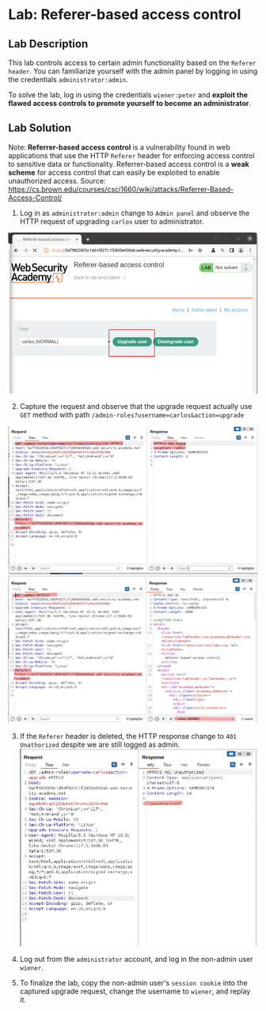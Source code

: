 # Lab: Referer-based access control

## Lab Description

This lab controls access to certain admin functionality based on the `Referer header`. You can familiarize yourself with the admin panel by logging in using the credentials `administrator:admin`.

To solve the lab, log in using the credentials `wiener:peter` and **exploit the flawed access controls to promote yourself to become an administrator**.

## Lab Solution

Note: **Referrer-based access control** is a vulnerability found in web applications that use the HTTP `Referer` header for enforcing access control to sensitive data or functionality. Referrer-based access control is a **weak scheme** for access control that can easily be exploited to enable unauthorized access. Source: https://cs.brown.edu/courses/csci1660/wiki/attacks/Referrer-Based-Access-Control/

1. Log in as `administrator:admin` change to `Admin panel` and observe the HTTP request of upgrading `carlos` user to administrator.

![Upgrading carlos](upgrade-carlos.png)

2. Capture the request and observe that the upgrade request actually use `GET` method with path `/admin-roles?username=carlos&action=upgrade`

![Step 1](upgrade-step1.png)
![Step 2](upgrade-step2.png)

3. If the `Referer` header is deleted, the HTTP response change to `401 Unathorized` despite we are still logged as admin.
![Unauthorized without referer](unauthorized-without-referer.png)

4. Log out from the `administrator` account, and log in the non-admin user `wiener`.

5. To finalize the lab, copy the non-admin user's `session cookie` into the captured upgrade request, change the username to `wiener`, and replay it.  
